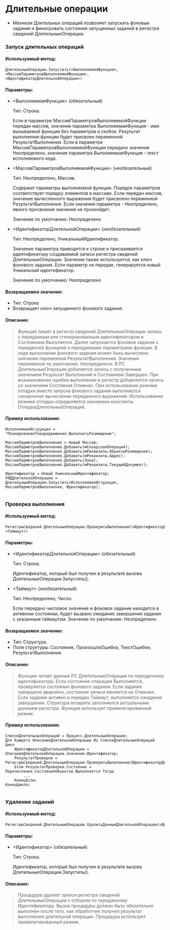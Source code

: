 
# Длительные операции

* Мехнизм Длительных операций позволяет запускать фоновые задания и фикисровать состояния запущенных заданий в регистре сведений ДлительныеОперации.

### Запуск длительных операций

#### Используемый метод: 

```bsl
ДлительныеОперации.Запустить(<ВыполняемаяФункция>, <МассивПараметровВыполняемойФункции>, <ИдентификаторДлительнойОперации>)
```

#### Параметры:

* <ВыполняемаяФункция> (обязательный)

	Тип: Строка. 

	Если в параметре МассивПараметровВыполняемойФункции передан массив, значение параметра ВыполняемаяФункция - имя вызываемой функции без параметров и скобок. Результат выполнения функции будет присвоен переменной РезультатВыполнения. Если в параметре МассивПараметровВыполняемойФункции передано значение Неопределено, значение параметра ВыполняемаяФункция - текст исполняемого кода.

* <МассивПараметровВыполняемойФункции> (необязательный)

	Тип: Неопределено, Массив.

	Содержит параметры выполняемой функции. Порядок параметров соответствует порядку элементов в массиве. Если передан массив, значение вычесленного выражения будет присвоено переменной РезультатВыполнения. Если значения параметра - Неопределено, явного присвоения значения не произойдет. 

	Значение по умолчанию: Неопределено

* <ИдентификаторДлительнойОперации> (необязательный)

	Тип: Неопределено, УникальныйИдентификатор.

	Значение параметра приводится к строке и присваивается идентификатору создаваемой записи регистра сведений ДлительныеОперации. Значение также используется, как ключ фонового задания. Если параметр не передан, генерируется новый Уникальный идентификатор.
	
	Значение по умолчанию: Неопределено

####  Возвращаемое значение:

* Тип: Строка
* Возвращает ключ запущенного фонового задания.

#### Описание:

>Функция пишет в регистр сведений ДлительныеОперации запись с переданным или сгенерированным идентификатором и Состоянием Выполяется. Далее запускается фоновое задание с переданной функцией и переданными параметрами функции. В ходе выполнения фонового задания может быть вычеслено значение переменной РезультатВыполнения. Значения переменной по умолчанию: Неопределено. В РС ДлительныеОперации добаляется запись с полученным значением Результат Выполнения и Состоянием Завершен. При возникновении ошибки выполнения в регистр добавляется запись со значением Состояния Отменен. При использовании режима отладки вместо запуска фонового задания выполняется синхронное вычисление переданного выражения. Использование режима отладки определяется значениеи константы ОтладкаДлительныхОпераций.

#### Пример использования:

```bsl
ИсполняемаяИструкция = "ПланированиеТовародвижения.ВыполнитьРазмещение"; 
		
МассивПарметровВыполнения = Новый Массив;
МассивПарметровВыполнения.Добавить(мСкладскаяОперация);
МассивПарметровВыполнения.Добавить(мРеквизиты.ОбъектыРазмещения);
МассивПарметровВыполнения.Добавить(мРеквизиты.Адрес);
МассивПарметровВыполнения.Добавить(Зона); 
МассивПарметровВыполнения.Добавить(мРеквизиты.ТекущийДокумент); 

Идентификатор = Новый УникальныйИдентификатор;
УИДДлительнойОперации = ДлительныеОперации.Запустить(ИсполняемаяИструкция, МассивПарметровВыполнения, Идентификатор);
	
```
		
### Проверка выполнения 

#### Используемый метод: 

```bsl
РегистрыСведений.ДлительныеОперации.ПроверитьВыполнение(<ИдентификаторДлительнойОперации>, <Таймаут>)
```

#### Параметры:

* <ИдентификаторДлительнойОперации> (обязательный)

	 Тип: Строка. 

	 Идентификатор, который был получен в результате вызова ДлительныеОперации.Запустить().

* <Таймаут> (необязательный)

 	Тип: Неопределено, Число.
 
 	Если передано числовое значение и фоновое задание находится в активном состоянии, будет вызвано ожидание завершения задания с указанным таймаутом.
	Значение по умолчанию: Неопределено.

#### Возвращаемое значение:

* Тип: Структура.
* Поля структуры: Состояние, ПроизошлаОшибка, ТекстОшибки, РезультатВыполнения.

#### Описание: 

>Функция читает данные РС ДлительныеОперации по переданному идентификатору. Если состояние операции Выполняется, проверяется состояние фонового задания. Если задание завершено аварийно, состояние записи меняется на Отменен. Если задание активно и передан Таймаут, выполняется ожидание завершения. Структура возврата заполняется актуальными данными регистра. Функция использует привилегированный режим.

#### Пример использования:

```bsl
СписокДлительныхОпераций = Процесс.ДлительныеОперации;
Для Каждого ОписаниеДлительнойОперации Из СписокДлительныхОпераций Цикл
	ИдентификаторДлительнойОперации = ОписаниеДлительнойОперации.Значение.Идентификатор;
	РезультатПроверки = РегистрыСведений.ДлительныеОперации.ПроверитьВыполнение(ИдентификаторДлительнойОперации);
	Если РезультатПроверки.Состояние = Перечисления.СостоянияОбъектов.Выполняется Тогда
		...
	КонецЕсли;
КонецЦикла; 
	
```

### Удаление заданий

#### Используемый метод: 

```bsl
РегистрыСведений.ДлительныеОперации.УдалитьДанныеДлительнойОперации(<Идентификатор>)
```
#### Параметры:

* <Идентификатор> (обязательный)

	 Тип: Строка. 

	 Идентификатор, который был получен в результате вызова ДлительныеОперации.Запустить().

#### Описание: 

>Процедура удаляет записи регистра сведений ДлительныеОперации с отбором по переданному Идентификатору. Вызов процедуры должен быть обязательно выполнен после того, как обработчик получил результат выполнения длительной операции. Процедура использует привилегированный режим.
